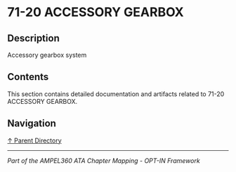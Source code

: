 # 71-20 ACCESSORY GEARBOX

## Description

Accessory gearbox system

## Contents

This section contains detailed documentation and artifacts related to 71-20 ACCESSORY GEARBOX.

## Navigation

[↑ Parent Directory](../README.md)

---

*Part of the AMPEL360 ATA Chapter Mapping - OPT-IN Framework*
